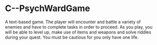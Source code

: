 # C--PsychWardGame
A text-based game. The player will encounter and battle a variety of enemies and have to complete tasks in order to proceed. As you play, you will be able to level up, make use of items and weapons and solve riddles during your quest. You must be cautious for you only have one life.
